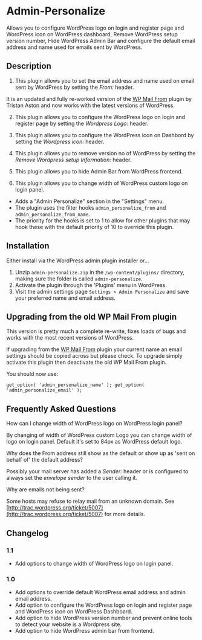 # Admin-Personalize

Allows you to configure WordPress logo on login and register page and WordPress icon on WordPress dashboard, Remove WordPress setup version number, Hide WordPress Admin Bar and configure the default email address and name used for emails sent by WordPress.

Description
------------

1. This plugin allows you to set the email address and name used on email sent by WordPress by setting the *From:* header.

It is an updated and fully re-worked version of the [WP Mail From](http://wordpress.org/extend/plugins/wp-mailfrom/) plugin by Tristan Aston and now works with the latest versions of WordPress.

2. This plugin allows you to configure the WordPress logo on login and register page by setting the *Wordpress Logo:* header.

3. This plugin allows you to configure the WordPress icon on Dashbord by setting the *Wordpress icon:* header.

4. This plugin allows you to remove version no of WordPress by setting the *Remove Wordpress setup Information:* header.

5. This plugin allows you to hide Admin Bar from WordPress frontend.

6. This plugin allows you to change width of WordPress custom logo on login panel.

* Adds a "Admin Personalize" section in the "Settings" menu.
* The plugin uses the filter hooks `admin_personalize_from` and `admin_personalize_from_name`.
* The priority for the hooks is set to 1 to allow for other plugins that may hook these with the default priority of 10 to override this plugin.

Installation
------------

Either install via the WordPress admin plugin installer or...

1. Unzip `admin-personalize.zip` in the `/wp-content/plugins/` directory, making sure the folder is called `admin-personalize`.
2. Activate the plugin through the 'Plugins' menu in WordPress.
3. Visit the admin settings page `Settings > Admin Personalize` and save your preferred name and email address.


Upgrading from the old WP Mail From plugin
------------------------------------------

This version is pretty much a complete re-write, fixes loads of bugs and works with the most recent versions of WordPress.

If upgrading from the [WP Mail From](http://wordpress.org/extend/plugins/wp-mailfrom/) plugin your current name an email settings should be copied across but please check.
To upgrade simply activate this plugin then deactivate the old WP Mail From plugin.

You should now use:

`get_option( 'admin_personalize_name' );
get_option( 'admin_personalize_email' );`


Frequently Asked Questions
--------------------------

How can I change width of WordPress logo on WordPress login panel?

By changing of width of WordPress custom Logo you can change width of logo on login panel. Default it's set to 84px as WordPress default logo.


Why does the From address still show as the default or show up as 'sent on behalf of' the default address?

Possibly your mail server has added a *Sender:* header or is configured to always set the *envelope sender* to the user calling it.


Why are emails not being sent?

Some hosts may refuse to relay mail from an unknown domain. See [http://trac.wordpress.org/ticket/5007](http://trac.wordpress.org/ticket/5007) for more details.


Changelog
---------

### 1.1

* Add options to change width of WordPress logo on login panel.

### 1.0

* Add options to override default WordPress email address and admin email address.
* Add option to configure the WordPress logo on login and register page and WordPress icon on WordPress Dashboard.
* Add option to hide WordPress version number and prevent online tools to detect your website is a Wordpress site.
* Add option to hide WordPress admin bar from frontend.
